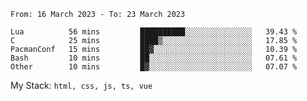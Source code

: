 <!--START_SECTION:waka-->

```text
From: 16 March 2023 - To: 23 March 2023

Lua          56 mins         ██████████░░░░░░░░░░░░░░░   39.43 %
C            25 mins         ████▒░░░░░░░░░░░░░░░░░░░░   17.85 %
PacmanConf   15 mins         ██▓░░░░░░░░░░░░░░░░░░░░░░   10.39 %
Bash         10 mins         ██░░░░░░░░░░░░░░░░░░░░░░░   07.61 %
Other        10 mins         █▓░░░░░░░░░░░░░░░░░░░░░░░   07.07 %
```

<!--END_SECTION:waka-->
My Stack: `html, css, js, ts, vue`
